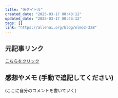 ```yaml
---
title: "仮タイトル"
created_date: "2025-03-17 00:43:12"
updated_date: "2025-03-17 00:43:12"
tags: []
link: "https://allenai.org/blog/olmo2-32B"
---
```

## 元記事リンク
[こちらをクリック](https://allenai.org/blog/olmo2-32B)

## 感想やメモ (手動で追記してください)
(ここに自分のコメントを書いていく)
